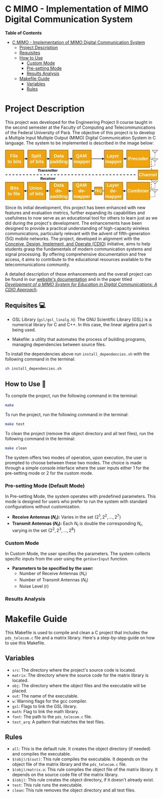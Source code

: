 # C MIMO - Implementation of MIMO Digital Communication System

**Table of Contents**

- [C MIMO - Implementation of MIMO Digital Communication System](#c-mimo---implementation-of-mimo-digital-communication-system)
    - [Project Description](#project-description)
    - [Requisites](#requisites-💻)
    - [How to Use](#how-to-use-🚀)
        - [Custom Mode](#custom-mode)
        - [Pre-setting Mode](#pre-setting-mode)
        - [Results Analysis](#results-analysis)
    - [Makefile Guide](#makefile-guide)
        - [Variables](#variables)
        - [Rules](#rules)


# Project Description
This project was developed for the Engineering Project II course taught in the second semester at the Faculty of Computing and Telecommunications of the Federal University of Pará. The objective of this project is to develop a Multiple Input Multiple Output (MIMO) Digital Communication System in C language. The system to be implemented is described in the image below:

<div align="center">
    <img src="./figures/mimosystem.png" alt="topology">
</div>

Since its initial development, this project has been enhanced with new features and evaluation metrics, further expanding its capabilities and usefulness to now serve as an educational tool for others to learn just as we did during the project's development. The enhancements have been designed to provide a practical understanding of high-capacity wireless communications, particularly relevant with the advent of fifth-generation (5G) mobile networks. The project, developed in alignment with the [Conceive, Design, Implement, and Operate (CDIO)](http://www.cdio.org/) initiative, aims to help students grasp the fundamentals of modern communication systems and signal processing. By offering comprehensive documentation and free access, it aims to contribute to the educational resources available to the telecommunications community.

A detailed description of these enhancements and the overall project can be found in our [website's documentation](https://lasseufpa.github.io/C_MIMO/) and in the paper titled [*Development of a MIMO System for Education in
Digital Communications: A CDIO Approach*]().

## Requisites 💻 

- GSL Library (`gsl/gsl_linalg.h`): The GNU Scientific Library (GSL) is a numerical library for C and C++. In this case, the linear algebra part is being used.

- Makefile: a utility that automates the process of building programs, managing dependencies between source files.

To install the dependencies above run `install_dependencies.sh` with the following command in the terminal:

```bash
sh install_dependencies.sh
```

## How to Use 🚀

To compile the project, run the following command in the terminal:

```bash
make
```

To run the project, run the following command in the terminal:

```bash
make test
```

To clean the project (remove the object directory and all test files), run the following command in the terminal:

```bash
make clean
```

The system offers two modes of operation, upon execution, the user is prompted to choose between these two modes. The choice is made through a simple console interface where the user inputs either 1 for the pre-setting mode or 2 for the custom mode.

### Pre-setting Mode (Default Mode)
In Pre-setting Mode, the system operates with predefined parameters. This mode is designed for users who prefer to run the system with standard configurations without customization.

- **Receive Antennas ($N_r$):** Varies in the set $\{2^1, 2^2, \ldots, 2^7\}$
- **Transmit Antennas ($N_t$):** Each $N_t$ is double the corresponding $N_r$, varying in the set $\{2^2, 2^3, \ldots, 2^8\}$

### Custom Mode
In Custom Mode, the user specifies the parameters. The system collects specific inputs from the user using the `getUserInput` function.

- **Parameters to be specified by the user:**
  - Number of Receive Antennas ($N_r$)
  - Number of Transmit Antennas ($N_t$)
  - Noise Level (r)

### Results Analysis



# Makefile Guide

This Makefile is used to compile and clean a C project that includes the `pds_telecom.c` file and a matrix library. Here's a step-by-step guide on how to use this Makefile.


## Variables

- `src`: The directory where the project's source code is located.
- `matrix`: The directory where the source code for the matrix library is located.
- `obj`: The directory where the object files and the executable will be placed.
- `out`: The name of the executable.
- `w`: Warning flags for the gcc compiler.
- `gsl`: Flags to link the GSL library.
- `math`: Flag to link the math library.
- `font`: The path to the `pds_telecom.c` file.
- `test_arq`: A pattern that matches the test files.

## Rules

- `all`: This is the default rule. It creates the object directory (if needed) and compiles the executable.
- `$(obj)/$(out)`: This rule compiles the executable. It depends on the object file of the matrix library and the `pds_telecom.c` file.
- `$(obj)/matrix.o`: This rule compiles the object file of the matrix library. It depends on the source code file of the matrix library.
- `$(obj)`: This rule creates the object directory, if it doesn't already exist.
- `test`: This rule runs the executable.
- `clean`: This rule removes the object directory and all test files.


